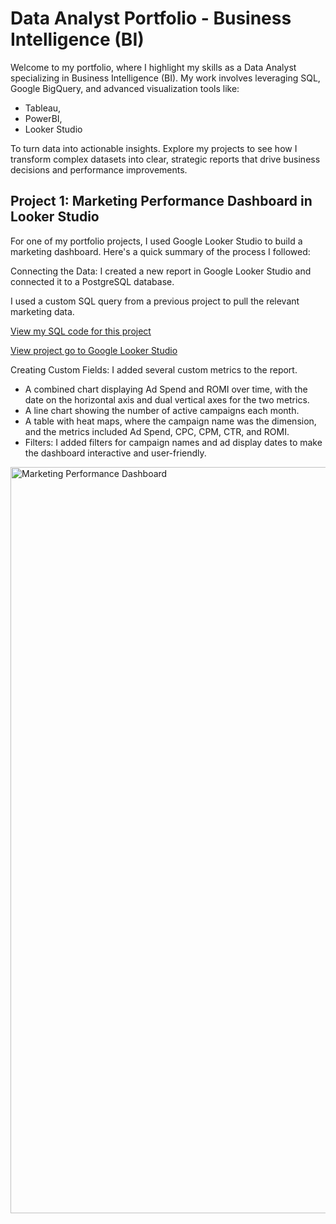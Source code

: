 # Data Analyst Portfolio - Business Intelligence (BI) 

Welcome to my portfolio, where I highlight my skills as a Data Analyst specializing in Business Intelligence (BI). My work involves leveraging SQL, Google BigQuery, and advanced visualization tools like: 
- Tableau,
- PowerBI,
- Looker Studio

To turn data into actionable insights. Explore my projects to see how I transform complex datasets into clear, strategic reports that drive business decisions and performance improvements.

## Project 1: Marketing Performance Dashboard in Looker Studio

For one of my portfolio projects, I used Google Looker Studio to build a marketing dashboard. Here's a quick summary of the process I followed:

Connecting the Data: I created a new report in Google Looker Studio and connected it to a PostgreSQL database. 

I used a custom SQL query from a previous project to pull the relevant marketing data.

[View my SQL code for this project](https://github.com/shvetsihorr/Business-Intelligence-BI-Portfolio/blob/cd166593dff54ff86123affdcb5508dc09d9b900/SQL%20Code%20for%20Looker%20Studio%20.sql)

[View project go to Google Looker Studio](https://lookerstudio.google.com/reporting/fd02cf72-7177-4518-950c-68f38af18061)

Creating Custom Fields: I added several custom metrics to the report.

- A combined chart displaying Ad Spend and ROMI over time, with the date on the horizontal axis and dual vertical axes for the two metrics.
- A line chart showing the number of active campaigns each month.
- A table with heat maps, where the campaign name was the dimension, and the metrics included Ad Spend, CPC, CPM, CTR, and ROMI.
- Filters: I added filters for campaign names and ad display dates to make the dashboard interactive and user-friendly.
  
<img width="1194" alt="Marketing Performance Dashboard" src="https://github.com/user-attachments/assets/12493f42-d320-4868-b209-900788ec8492">

